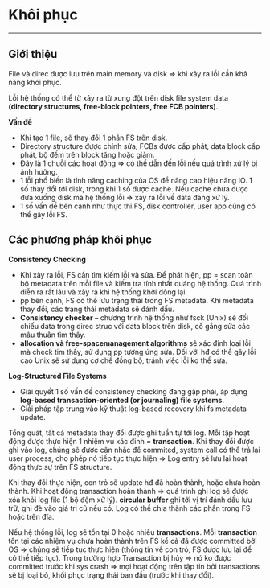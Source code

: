 # Khôi phục
---
## Giới thiệu
File và direc được lưu trên main memory và disk => khi xảy ra lỗi cần khả năng khôi phục.

Lỗi hệ thống có thể từ xảy ra từ xung đột trên disk file system data __(directory structures, free-block pointers, free FCB pointers)__.

__Vấn đề__
- Khi tạo 1 file, sẽ thay đổi 1 phần FS trên disk.
- Directory structure được chỉnh sửa, FCBs được cấp phát, data block cấp phát, bộ đếm trên block tăng hoặc giảm.
- Đây là 1 chuỗi các hoạt động => có thể dẫn đến lỗi nếu quá trình xử lý bị ảnh hưởng.
- 1 lỗi phổ biến là tính năng caching của OS để nâng cao hiệu năng IO. 1 số thay đổi tới disk, trong khi 1 số được cache. Nếu cache chưa được đưa xuống disk mà hệ thống lỗi => xảy ra lỗi về data đang xử lý.
- 1 số vấn đề bên cạnh như thực thi FS, disk controller, user app cũng có thể gây lỗi FS.

## Các phương pháp khôi phục
__Consistency Checking__
- Khi xảy ra lỗi, FS cần tìm kiếm lỗi và sửa. Để phát hiện, pp = scan toàn bộ metadata trên mỗi file và kiếm tra tính nhất quáng hệ thống. Quá trình diễn ra rất lâu và xảy ra khi hệ thống khởi đông lại.
- pp bên cạnh, FS có thể lưu trạng thái trong FS metadata. Khi metadata thay đổi, các trạng thái metadata sẽ đánh dấu.
- __Consistency checker__ – chương trình hệ thống như fsck (Unix) sẽ đối chiếu data trong direc struc với data block trên disk, cố gắng sửa các mâu thuẫn tìm thấy.
- __allocation và free-spacemanagement algorithms__ sẽ xác định loại lỗi mà check tim thấy, sử dụng pp tương ứng sửa. Đối với hđ có thể gây lỗi cao Unix sẽ sử dụng cơ chế đồng bộ, tránh việc lỗi ko thể sửa.

__Log-Structured File Systems__
- Giải quyết 1 số vấn đề consistency checking đang gặp phải, áp dụng __log-based transaction-oriented (or journaling) file systems__.
- Giải pháp tập trung vào kỹ thuật log-based recovery khi fs metadata update.

Tổng quát, tất cả metadata thay đổi được ghi tuần tự tới log. Mỗi tập hoạt động được thực hiện 1 nhiệm vụ xác đinh = __transaction__. Khi thay đổi được ghi vào log, chúng sẽ được cân nhắc để commited, system call có thể trả lại user process, cho phép nó tiếp tục thực hiện => Log entry sẽ lưu lại hoạt động thực sự trên FS structure.

Khi thay đổi thực hiện, con trỏ sẽ update hđ đã hoàn thành, hoặc chưa hoàn thành. Khi hoạt động transaction hoàn thành => quá trình ghi log sẽ được xóa khỏi log file (1 bộ đệm xử lý). __circular buffer__ ghi tới vị trí đánh dấu lưu trữ, ghi đè vào giá trị cũ nếu có. Log có thể chia thành các phần trong FS hoặc trên đĩa.

Nếu hệ thống lỗi, log sẽ tồn tại 0 hoặc nhiều __transactions__. Mỗi __transaction__ tồn tại các nhiệm vụ chưa hoàn thành trên FS kể cả đã được committed bởi OS => chúng sẽ tiếp tục thực hiện (thông tin về con trỏ, FS được lưu lại để có thể tiếp tục). Trong trường hợp Transaction bị hủy => nó ko được committed trước khi sys crash => mọi hoạt động trên tập tin bởi transactions sẽ bị loại bỏ, khổi phục trạng thái ban đầu (trước khi thay đổi).
